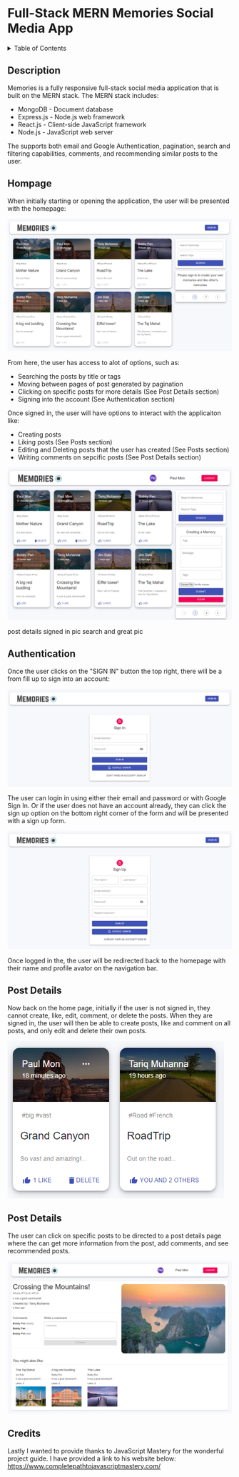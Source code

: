 # Full-Stack MERN Memories Social Media App

<!-- TABLE OF CONTENTS -->
<details>
  <summary>Table of Contents</summary>
  <ol>
    <li>
      <a href="##Description">Description</a>
    </li>
    <li>
      <a href="#getting-started">Getting Started</a>
      <ul>
        <li><a href="#prerequisites">Prerequisites</a></li>
        <li><a href="#installation">Installation</a></li>
      </ul>
    </li>
    <li><a href="#usage">Usage</a></li>
    <li><a href="#roadmap">Roadmap</a></li>
    <li><a href="#contributing">Contributing</a></li>
    <li><a href="#license">License</a></li>
    <li><a href="#contact">Contact</a></li>
    <li><a href="#acknowledgments">Acknowledgments</a></li>
  </ol>
</details>

## Description 

Memories is a fully responsive full-stack social media application that is built on the MERN stack. The MERN stack includes:
- MongoDB - Document database
- Express.js - Node.js web framework
- React.js - Client-side JavaScript framework
- Node.js - JavaScript web server

The supports both email and Google Authentication, pagination, search and filtering capabilities, comments, and recommending similar posts to the user.

## Hompage
When initially starting or opening the application, the user will be presented with the homepage:

![](Readme_images/homepage_not_signed_in.png)

From here, the user has access to alot of options, such as:
- Searching the posts by title or tags
- Moving between pages of post generated by pagination
- Clicking on specific posts for more details (See Post Details section)
- Signing into the account (See Authentication section)

Once signed in, the user will have options to interact with the applicaiton like:
- Creating posts
- Liking posts (See Posts section)
- Editing and Deleting posts that the user has created (See Posts section)
- Writing comments on sepcific posts (See Post Details section)

![](Readme_images/homepage_signed_in.png)

post details signed in pic
search and great pic

## Authentication

Once the user clicks on the "SIGN IN" button the top right, there will be a from fill up to sign into an account:

![](Readme_images/sign_in.png)

The user can login in using either their email and password or with Google Sign In. Or if the user does not have an account already, they can click the sign up option on the bottom right corner of the form and will be presented with a sign up form.

![](Readme_images/sign_up.png)

Once logged in the, the user will be redirected back to the homepage with their name and profile avator on the navigation bar.

## Post Details

Now back on the home page, initially if the user is not signed in, they cannot create, like, edit, comment, or delete the posts. When they are signed in, the user will then be able to create posts, like and comment on all posts, and only edit and delete their own posts.

![](Readme_images/posts.png)

## Post Details

The user can click on specific posts to be directed to a post details page where the can get more information from the post, add comments, and see recommended posts.

![](Readme_images/post_details.png)

## Credits

Lastly I wanted to provide thanks to JavaScript Mastery for the wonderful project guide. I have provided a link to his website below:
https://www.completepathtojavascriptmastery.com/
